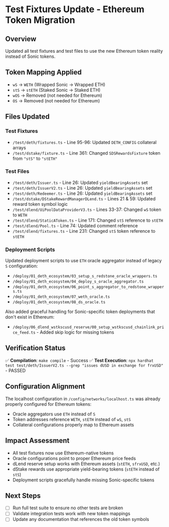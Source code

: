 # Test Fixtures Update - Ethereum Token Migration

## Overview
Updated all test fixtures and test files to use the new Ethereum token reality instead of Sonic tokens.

## Token Mapping Applied
- `wS` → `WETH` (Wrapped Sonic → Wrapped ETH)
- `stS` → `stETH` (Staked Sonic → Staked ETH) 
- `wOS` → Removed (not needed for Ethereum)
- `OS` → Removed (not needed for Ethereum)

## Files Updated

### Test Fixtures
- `/test/deth/fixtures.ts` - Line 95-96: Updated `DETH_CONFIG` collateral arrays
- `/test/dstake/fixture.ts` - Line 361: Changed `SDSRewardsFixture` token from `"stS"` to `"stETH"`

### Test Files
- `/test/deth/Issuer.ts` - Line 26: Updated `yieldBearingAssets` set
- `/test/deth/IssuerV2.ts` - Line 26: Updated `yieldBearingAssets` set  
- `/test/deth/Redeemer.ts` - Line 26: Updated `yieldBearingAssets` set
- `/test/dstake/DStakeRewardManagerDLend.ts` - Lines 21 & 59: Updated reward token symbol logic
- `/test/dlend/UiPoolDataProviderV3.ts` - Lines 33-37: Changed `wS` token to `WETH`
- `/test/dlend/StaticAToken.ts` - Line 171: Changed `stS` reference to `stETH`
- `/test/dlend/Pool.ts` - Line 74: Updated comment reference
- `/test/dlend/fixtures.ts` - Line 231: Changed `stS` token reference to `stETH`

### Deployment Scripts
Updated deployment scripts to use `ETH` oracle aggregator instead of legacy `S` configuration:
- `/deploy/01_deth_ecosystem/03_setup_s_redstone_oracle_wrappers.ts`
- `/deploy/01_deth_ecosystem/04_deploy_s_oracle_aggregator.ts`
- `/deploy/01_deth_ecosystem/06_point_s_aggregator_to_redstone_wrappers.ts`
- `/deploy/01_deth_ecosystem/07_weth_oracle.ts`
- `/deploy/01_deth_ecosystem/08_ds_oracle.ts`

Also added graceful handling for Sonic-specific token deployments that don't exist in Ethereum:
- `/deploy/06_dlend_wstkscusd_reserve/00_setup_wstkscusd_chainlink_price_feed.ts` - Added skip logic for missing tokens

## Verification Status
✅ **Compilation**: `make compile` - Success
✅ **Test Execution**: `npx hardhat test test/deth/IssuerV2.ts --grep "issues dUSD in exchange for frxUSD"` - PASSED

## Configuration Alignment
The localhost configuration in `/config/networks/localhost.ts` was already properly configured for Ethereum tokens:
- Oracle aggregators use `ETH` instead of `S`
- Token addresses reference `WETH`, `stETH` instead of `wS`, `stS`
- Collateral configurations properly map to Ethereum assets

## Impact Assessment
- All test fixtures now use Ethereum-native tokens
- Oracle configurations point to proper Ethereum price feeds
- dLend reserve setup works with Ethereum assets (`stETH`, `sfrxUSD`, etc.)
- dStake rewards use appropriate yield-bearing tokens (`stETH` instead of `stS`)
- Deployment scripts gracefully handle missing Sonic-specific tokens

## Next Steps
- [ ] Run full test suite to ensure no other tests are broken
- [ ] Validate integration tests work with new token mappings
- [ ] Update any documentation that references the old token symbols